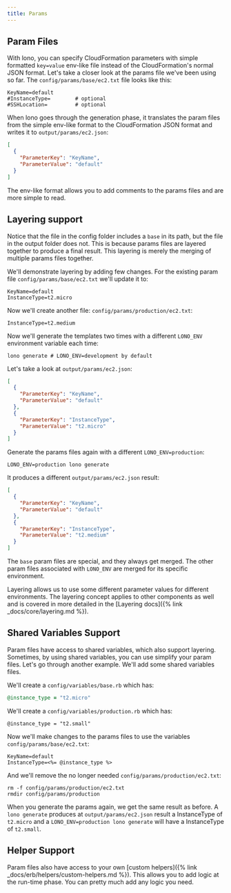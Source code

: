 ```yaml
---
title: Params
---
```


## Param Files

With lono, you can specify CloudFormation parameters with simple formatted `key=value` env-like file instead of the CloudFormation's normal JSON format. Let's take a closer look at the params file we've been using so far. The `config/params/base/ec2.txt` file looks like this:

```
KeyName=default
#InstanceType=        # optional
#SSHLocation=         # optional
```

When lono goes through the generation phase, it translates the param files from the simple env-like format to the CloudFormation JSON format and writes it to `output/params/ec2.json`:

```json
[
  {
    "ParameterKey": "KeyName",
    "ParameterValue": "default"
  }
]
```

The env-like format allows you to add comments to the params files and are more simple to read.

## Layering support

Notice that the file in the config folder includes a `base` in its path, but the file in the output folder does not. This is because params files are layered together to produce a final result.  This layering is merely the merging of multiple params files together.

We'll demonstrate layering by adding few changes. For the existing param file `config/params/base/ec2.txt` we'll update it to:

```
KeyName=default
InstanceType=t2.micro
```

Now we'll create another file: `config/params/production/ec2.txt`:

```
InstanceType=t2.medium
```

Now we'll generate the templates two times with a different `LONO_ENV` environment variable each time:

```
lono generate # LONO_ENV=development by default
```

Let's take a look at `output/params/ec2.json`:

```json
[
  {
    "ParameterKey": "KeyName",
    "ParameterValue": "default"
  },
  {
    "ParameterKey": "InstanceType",
    "ParameterValue": "t2.micro"
  }
]
```

Generate the params files again with a different `LONO_ENV=production`:

```
LONO_ENV=production lono generate
```

It produces a different `output/params/ec2.json` result:

```json
[
  {
    "ParameterKey": "KeyName",
    "ParameterValue": "default"
  },
  {
    "ParameterKey": "InstanceType",
    "ParameterValue": "t2.medium"
  }
]
```

The `base` param files are special, and they always get merged. The other param files associated with `LONO_ENV` are merged for its specific environment.

Layering allows us to use some different parameter values for different environments.  The layering concept applies to other components as well and is covered in more detailed in the [Layering docs]({% link _docs/core/layering.md %}).

## Shared Variables Support

Param files have access to shared variables, which also support layering.  Sometimes, by using shared variables, you can use simplify your param files.  Let's go through another example.  We'll add some shared variables files.

We'll create a `config/variables/base.rb` which has:

```ruby
@instance_type = "t2.micro"
```

We'll create a `config/variables/production.rb` which has:

```
@instance_type = "t2.small"
```

Now we'll make changes to the params files to use the variables `config/params/base/ec2.txt`:

```
KeyName=default
InstanceType=<%= @instance_type %>
```

And we'll remove the no longer needed `config/params/production/ec2.txt`:

```
rm -f config/params/production/ec2.txt
rmdir config/params/production
```

When you generate the params again, we get the same result as before. A `lono generate` produces at `output/params/ec2.json` result a InstanceType of `t2.micro` and a `LONO_ENV=production lono generate` will have a InstanceType of `t2.small`.

## Helper Support

Param files also have access to your own [custom helpers]({% link _docs/erb/helpers/custom-helpers.md %}).  This allows you to add logic at the run-time phase.  You can pretty much add any logic you need.
